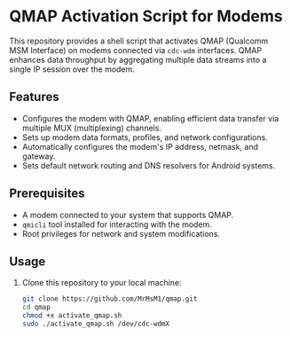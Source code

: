 # QMAP Activation Script for Modems

This repository provides a shell script that activates QMAP (Qualcomm MSM Interface) on modems connected via `cdc-wdm` interfaces. QMAP enhances data throughput by aggregating multiple data streams into a single IP session over the modem.

## Features
- Configures the modem with QMAP, enabling efficient data transfer via multiple MUX (multiplexing) channels.
- Sets up modem data formats, profiles, and network configurations.
- Automatically configures the modem's IP address, netmask, and gateway.
- Sets default network routing and DNS resolvers for Android systems.

## Prerequisites
- A modem connected to your system that supports QMAP.
- `qmicli` tool installed for interacting with the modem.
- Root privileges for network and system modifications.

## Usage

1. Clone this repository to your local machine:
   ```bash
   git clone https://github.com/MrMsM1/qmap.git
   cd qmap
   chmod +x activate_qmap.sh
   sudo ./activate_qmap.sh /dev/cdc-wdmX

